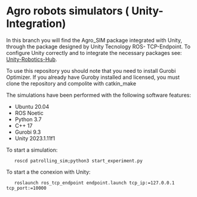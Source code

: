 # Agro robots simulators ( Unity-Integration)

In this branch you will find the Agro_SIM package integrated with Unity, through the package designed by Unity Tecnology ROS- TCP-Endpoint. To configure Unity correctly and to integrate the necessary packages see: [Unity-Robotics-Hub](https://github.com/Unity-Technologies/Unity-Robotics-Hub.git).


To use this repository you should note that you need to install Gurobi Optimizer.
If you already have Guroby installed and licensed, you must clone the repository and compolite with catkin_make

The simulations have been performed with the following software features:
-	Ubuntu 20.04
-	ROS Noetic
-	Python 3.7
-	C++ 17
-	Gurobi 9.3
-	Unity 2023.1.11f1

To start a simulation:

```
   roscd patrolling_sim;python3 start_experiment.py
```
To start a the conexion with Unity:

```
   roslaunch ros_tcp_endpoint endpoint.launch tcp_ip:=127.0.0.1 tcp_port:=10000
```

